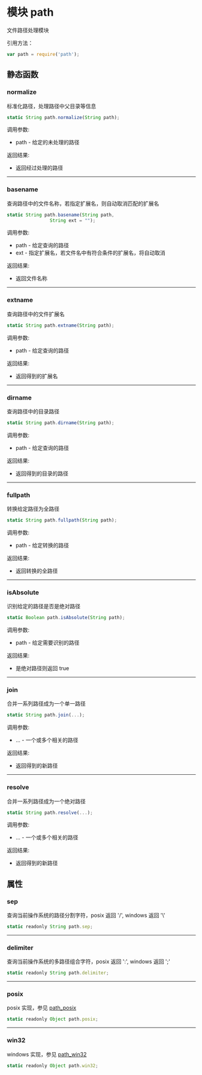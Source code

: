 # 模块 path
文件路径处理模块

引用方法：
```JavaScript
var path = require('path');
```
## 静态函数
        
### normalize
标准化路径，处理路径中父目录等信息
```JavaScript
static String path.normalize(String path);
```

调用参数:
* path - 给定的未处理的路径

返回结果:
* 返回经过处理的路径

--------------------------
### basename
查询路径中的文件名称，若指定扩展名，则自动取消匹配的扩展名
```JavaScript
static String path.basename(String path,
                String ext = "");
```

调用参数:
* path - 给定查询的路径
* ext - 指定扩展名，若文件名中有符合条件的扩展名，将自动取消

返回结果:
* 返回文件名称

--------------------------
### extname
查询路径中的文件扩展名
```JavaScript
static String path.extname(String path);
```

调用参数:
* path - 给定查询的路径

返回结果:
* 返回得到的扩展名

--------------------------
### dirname
查询路径中的目录路径
```JavaScript
static String path.dirname(String path);
```

调用参数:
* path - 给定查询的路径

返回结果:
* 返回得到的目录的路径

--------------------------
### fullpath
转换给定路径为全路径
```JavaScript
static String path.fullpath(String path);
```

调用参数:
* path - 给定转换的路径

返回结果:
* 返回转换的全路径

--------------------------
### isAbsolute
识别给定的路径是否是绝对路径
```JavaScript
static Boolean path.isAbsolute(String path);
```

调用参数:
* path - 给定需要识别的路径

返回结果:
* 是绝对路径则返回 true

--------------------------
### join
合并一系列路径成为一个单一路径
```JavaScript
static String path.join(...);
```

调用参数:
* ... - 一个或多个相关的路径

返回结果:
* 返回得到的新路径

--------------------------
### resolve
合并一系列路径成为一个绝对路径
```JavaScript
static String path.resolve(...);
```

调用参数:
* ... - 一个或多个相关的路径

返回结果:
* 返回得到的新路径

## 属性
        
### sep
查询当前操作系统的路径分割字符，posix 返回 '/', windows 返回  '\\'
```JavaScript
static readonly String path.sep;
```

--------------------------
### delimiter
查询当前操作系统的多路径组合字符，posix 返回 ':', windows 返回  ';'
```JavaScript
static readonly String path.delimiter;
```

--------------------------
### posix
posix 实现，参见 [path_posix](path_posix.md)
```JavaScript
static readonly Object path.posix;
```

--------------------------
### win32
windows 实现，参见 [path_win32](path_win32.md)
```JavaScript
static readonly Object path.win32;
```

